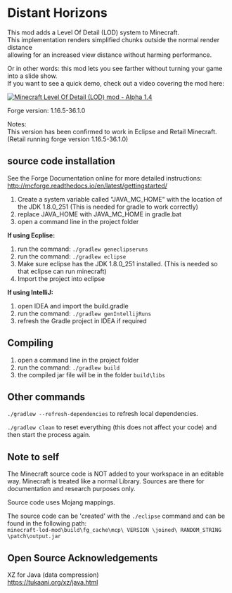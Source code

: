 # Distant Horizons

This mod adds a Level Of Detail (LOD) system to Minecraft.\
This implementation renders simplified chunks outside the normal render distance\
allowing for an increased view distance without harming performance.

Or in other words: this mod lets you see farther without turning your game into a slide show.\
If you want to see a quick demo, check out a video covering the mod here:

[![Minecraft Level Of Detail (LOD) mod - Alpha 1.4](https://i.ytimg.com/vi_webp/MDWcEvdUGUE/mqdefault.webp)](https://www.youtube.com/watch?v=MDWcEvdUGUE)


Forge version: 1.16.5-36.1.0

Notes:\
This version has been confirmed to work in Eclipse and Retail Minecraft.\
(Retail running forge version 1.16.5-36.1.0)


## source code installation

See the Forge Documentation online for more detailed instructions:\
http://mcforge.readthedocs.io/en/latest/gettingstarted/

1. Create a system variable called "JAVA_MC_HOME" with the location of the JDK 1.8.0_251 (This is needed for gradle to work correctly)
2. replace JAVA_HOME with JAVA_MC_HOME in gradle.bat
3. open a command line in the project folder

**If using Ecplise:**
1. run the command: `./gradlew geneclipseruns`
2. run the command: `./gradlew eclipse`
3. Make sure eclipse has the JDK 1.8.0_251 installed. (This is needed so that eclipse can run minecraft)
4. Import the project into eclipse

**If using IntelliJ:**
1. open IDEA and import the build.gradle
2. run the command: `./gradlew genIntellijRuns`
3. refresh the Gradle project in IDEA if required


## Compiling

1. open a command line in the project folder
2. run the command: `./gradlew build`
3. the compiled jar file will be in the folder `build\libs`


## Other commands

`./gradlew --refresh-dependencies` to refresh local dependencies.

`./gradlew clean` to reset everything (this does not affect your code) and then start the process again.


## Note to self

The Minecraft source code is NOT added to your workspace in an editable way. Minecraft is treated like a normal Library. Sources are there for documentation and research purposes only.

Source code uses Mojang mappings.

The source code can be 'created' with the `./eclipse` command and can be found in the following path:\
`minecraft-lod-mod\build\fg_cache\mcp\ VERSION \joined\ RANDOM_STRING \patch\output.jar`


## Open Source Acknowledgements

XZ for Java (data compression)\
https://tukaani.org/xz/java.html
